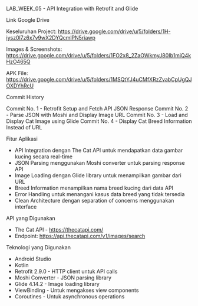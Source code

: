 LAB_WEEK_05 - API Integration with Retrofit and Glide

Link Google Drive

Keseluruhan Project: https://drive.google.com/drive/u/5/folders/1H-iysz0l7z6x7v9wX2DYQcmlPN5riawp

Images & Screenshots: https://drive.google.com/drive/u/5/folders/1FO2x8_2ZaOWkmyJ80Ib1miQ4kHzO465Q

APK File: https://drive.google.com/drive/u/5/folders/1MSQtYJ4uCMfXRzZvabCpUgQJOXDYhRcU

Commit History

Commit No. 1 - Retrofit Setup and Fetch API JSON Response
Commit No. 2 - Parse JSON with Moshi and Display Image URL
Commit No. 3 - Load and Display Cat Image using Glide
Commit No. 4 - Display Cat Breed Information Instead of URL

Fitur Aplikasi

- API Integration dengan The Cat API untuk mendapatkan data gambar kucing secara real-time
- JSON Parsing menggunakan Moshi converter untuk parsing response API
- Image Loading dengan Glide library untuk menampilkan gambar dari URL
- Breed Information menampilkan nama breed kucing dari data API
- Error Handling untuk menangani kasus data breed yang tidak tersedia
- Clean Architecture dengan separation of concerns menggunakan interface

API yang Digunakan

- The Cat API - https://thecatapi.com/
- Endpoint: https://api.thecatapi.com/v1/images/search


Teknologi yang Digunakan

- Android Studio
- Kotlin
- Retrofit 2.9.0 - HTTP client untuk API calls
- Moshi Converter - JSON parsing library
- Glide 4.14.2 - Image loading library
- ViewBinding - Untuk mengakses view components
- Coroutines - Untuk asynchronous operations
